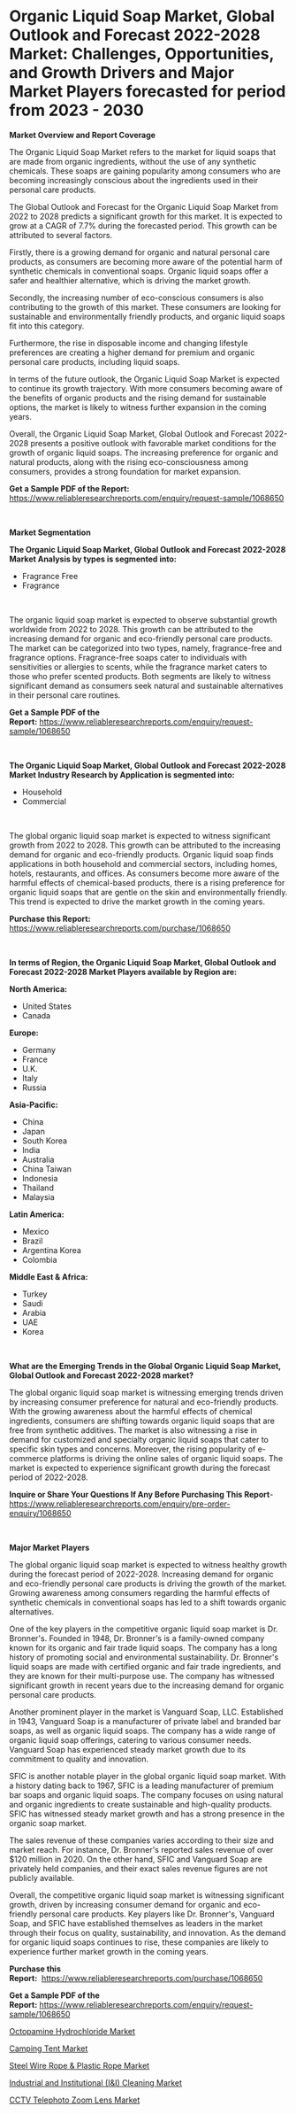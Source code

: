 <p><h1>Organic Liquid Soap Market, Global Outlook and Forecast 2022-2028 Market: Challenges, Opportunities, and Growth Drivers and Major Market Players forecasted for period from 2023 - 2030</h1></p><p><strong>Market Overview and Report Coverage</strong></p>
<p><p>The Organic Liquid Soap Market refers to the market for liquid soaps that are made from organic ingredients, without the use of any synthetic chemicals. These soaps are gaining popularity among consumers who are becoming increasingly conscious about the ingredients used in their personal care products.</p><p>The Global Outlook and Forecast for the Organic Liquid Soap Market from 2022 to 2028 predicts a significant growth for this market. It is expected to grow at a CAGR of 7.7% during the forecasted period. This growth can be attributed to several factors.</p><p>Firstly, there is a growing demand for organic and natural personal care products, as consumers are becoming more aware of the potential harm of synthetic chemicals in conventional soaps. Organic liquid soaps offer a safer and healthier alternative, which is driving the market growth.</p><p>Secondly, the increasing number of eco-conscious consumers is also contributing to the growth of this market. These consumers are looking for sustainable and environmentally friendly products, and organic liquid soaps fit into this category.</p><p>Furthermore, the rise in disposable income and changing lifestyle preferences are creating a higher demand for premium and organic personal care products, including liquid soaps.</p><p>In terms of the future outlook, the Organic Liquid Soap Market is expected to continue its growth trajectory. With more consumers becoming aware of the benefits of organic products and the rising demand for sustainable options, the market is likely to witness further expansion in the coming years.</p><p>Overall, the Organic Liquid Soap Market, Global Outlook and Forecast 2022-2028 presents a positive outlook with favorable market conditions for the growth of organic liquid soaps. The increasing preference for organic and natural products, along with the rising eco-consciousness among consumers, provides a strong foundation for market expansion.</p></p>
<p><strong>Get a Sample PDF of the Report:</strong> <a href="https://www.reliableresearchreports.com/enquiry/request-sample/1068650">https://www.reliableresearchreports.com/enquiry/request-sample/1068650</a></p>
<p>&nbsp;</p>
<p><strong>Market Segmentation</strong></p>
<p><strong>The Organic Liquid Soap Market, Global Outlook and Forecast 2022-2028 Market Analysis by types is segmented into:</strong></p>
<p><ul><li>Fragrance Free</li><li>Fragrance</li></ul></p>
<p>&nbsp;</p>
<p><p>The organic liquid soap market is expected to observe substantial growth worldwide from 2022 to 2028. This growth can be attributed to the increasing demand for organic and eco-friendly personal care products. The market can be categorized into two types, namely, fragrance-free and fragrance options. Fragrance-free soaps cater to individuals with sensitivities or allergies to scents, while the fragrance market caters to those who prefer scented products. Both segments are likely to witness significant demand as consumers seek natural and sustainable alternatives in their personal care routines.</p></p>
<p><strong>Get a Sample PDF of the Report:</strong>&nbsp;<a href="https://www.reliableresearchreports.com/enquiry/request-sample/1068650">https://www.reliableresearchreports.com/enquiry/request-sample/1068650</a></p>
<p>&nbsp;</p>
<p><strong>The Organic Liquid Soap Market, Global Outlook and Forecast 2022-2028 Market Industry Research by Application is segmented into:</strong></p>
<p><ul><li>Household</li><li>Commercial</li></ul></p>
<p>&nbsp;</p>
<p><p>The global organic liquid soap market is expected to witness significant growth from 2022 to 2028. This growth can be attributed to the increasing demand for organic and eco-friendly products. Organic liquid soap finds applications in both household and commercial sectors, including homes, hotels, restaurants, and offices. As consumers become more aware of the harmful effects of chemical-based products, there is a rising preference for organic liquid soaps that are gentle on the skin and environmentally friendly. This trend is expected to drive the market growth in the coming years.</p></p>
<p><strong>Purchase this Report:</strong>&nbsp; <a href="https://www.reliableresearchreports.com/purchase/1068650">https://www.reliableresearchreports.com/purchase/1068650</a></p>
<p>&nbsp;</p>
<p><strong>In terms of Region, the Organic Liquid Soap Market, Global Outlook and Forecast 2022-2028 Market Players available by Region are:</strong></p>
<p>
    <p> <strong> North America: </strong>
        <ul>
            <li>United States</li>
            <li>Canada</li>
        </ul>
        </p> 
    <p> <strong> Europe: </strong>
        <ul>
            <li>Germany</li>
            <li>France</li>
            <li>U.K.</li>
            <li>Italy</li>
            <li>Russia</li>
        </ul>
        </p> 
    <p> <strong> Asia-Pacific: </strong>
        <ul>
            <li>China</li>
            <li>Japan</li>
            <li>South Korea</li>
            <li>India</li>
            <li>Australia</li>
            <li>China Taiwan</li>
            <li>Indonesia</li>
            <li>Thailand</li>
            <li>Malaysia</li>
        </ul>
        </p> 
    <p> <strong> Latin America: </strong>
        <ul>
            <li>Mexico</li>
            <li>Brazil</li>
            <li>Argentina Korea</li>
            <li>Colombia</li>
        </ul>
        </p> 
    <p> <strong> Middle East & Africa: </strong>
        <ul>
            <li>Turkey</li>
            <li>Saudi</li>
            <li>Arabia</li>
            <li>UAE</li>
            <li>Korea</li>
        </ul>
    </p>
    </p>
<p>&nbsp;</p>
<p><strong>What are the Emerging Trends in the Global Organic Liquid Soap Market, Global Outlook and Forecast 2022-2028 market?</strong></p>
<p><p>The global organic liquid soap market is witnessing emerging trends driven by increasing consumer preference for natural and eco-friendly products. With the growing awareness about the harmful effects of chemical ingredients, consumers are shifting towards organic liquid soaps that are free from synthetic additives. The market is also witnessing a rise in demand for customized and specialty organic liquid soaps that cater to specific skin types and concerns. Moreover, the rising popularity of e-commerce platforms is driving the online sales of organic liquid soaps. The market is expected to experience significant growth during the forecast period of 2022-2028.</p></p>
<p><strong>Inquire or Share Your Questions If Any Before Purchasing This Report</strong>- <a href="https://www.reliableresearchreports.com/enquiry/pre-order-enquiry/1068650">https://www.reliableresearchreports.com/enquiry/pre-order-enquiry/1068650</a></p>
<p>&nbsp;</p>
<p><strong>Major Market Players</strong></p>
<p><p>The global organic liquid soap market is expected to witness healthy growth during the forecast period of 2022-2028. Increasing demand for organic and eco-friendly personal care products is driving the growth of the market. Growing awareness among consumers regarding the harmful effects of synthetic chemicals in conventional soaps has led to a shift towards organic alternatives.</p><p>One of the key players in the competitive organic liquid soap market is Dr. Bronner's. Founded in 1948, Dr. Bronner's is a family-owned company known for its organic and fair trade liquid soaps. The company has a long history of promoting social and environmental sustainability. Dr. Bronner's liquid soaps are made with certified organic and fair trade ingredients, and they are known for their multi-purpose use. The company has witnessed significant growth in recent years due to the increasing demand for organic personal care products.</p><p>Another prominent player in the market is Vanguard Soap, LLC. Established in 1943, Vanguard Soap is a manufacturer of private label and branded bar soaps, as well as organic liquid soaps. The company has a wide range of organic liquid soap offerings, catering to various consumer needs. Vanguard Soap has experienced steady market growth due to its commitment to quality and innovation.</p><p>SFIC is another notable player in the global organic liquid soap market. With a history dating back to 1967, SFIC is a leading manufacturer of premium bar soaps and organic liquid soaps. The company focuses on using natural and organic ingredients to create sustainable and high-quality products. SFIC has witnessed steady market growth and has a strong presence in the organic soap market.</p><p>The sales revenue of these companies varies according to their size and market reach. For instance, Dr. Bronner's reported sales revenue of over $120 million in 2020. On the other hand, SFIC and Vanguard Soap are privately held companies, and their exact sales revenue figures are not publicly available.</p><p>Overall, the competitive organic liquid soap market is witnessing significant growth, driven by increasing consumer demand for organic and eco-friendly personal care products. Key players like Dr. Bronner's, Vanguard Soap, and SFIC have established themselves as leaders in the market through their focus on quality, sustainability, and innovation. As the demand for organic liquid soaps continues to rise, these companies are likely to experience further market growth in the coming years.</p></p>
<p><strong>Purchase this Report:</strong>&nbsp;&nbsp;<a href="https://www.reliableresearchreports.com/purchase/1068650">https://www.reliableresearchreports.com/purchase/1068650</a></p>
<p></p>
<p><strong>Get a Sample PDF of the Report:</strong>&nbsp;<a href="https://www.reliableresearchreports.com/enquiry/request-sample/1068650">https://www.reliableresearchreports.com/enquiry/request-sample/1068650</a></p>
<p><p><a href="https://medium.com/@santo151299/octopamine-hydrochloride-market-size-growth-forecast-2023-2030-12d34a026293">Octopamine Hydrochloride Market</a></p><p><a href="https://www.linkedin.com/pulse/camping-tent-market-size-2023-2030-global-industrial-analysis-bhp9e/">Camping Tent Market</a></p><p><a href="https://www.linkedin.com/pulse/steel-wire-rope-amp-plastic-market-size-share-trends-analysis-7wpbe/">Steel Wire Rope & Plastic Rope Market</a></p><p><a href="https://www.reportprime.com/industrial-and-institutional-ii-cleaning-r584">Industrial and Institutional (I&I) Cleaning Market</a></p><p><a href="https://www.reportprime.com/cctv-telephoto-zoom-lens-r977">CCTV Telephoto Zoom Lens Market</a></p></p>